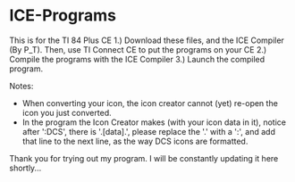 # ICE-Programs

This is for the TI 84 Plus CE
1.) Download these files, and the ICE Compiler (By P_T). Then, use TI Connect CE to put the programs on your CE
2.) Compile the programs with the ICE Compiler
3.) Launch the compiled program. 

Notes:
- When converting your icon, the icon creator cannot (yet) re-open the icon you just converted.
- In the program the Icon Creator makes (with your icon data in it), notice after ':DCS', there is '.[data].', please
replace the '.' with a ':', and add that line to the next line, as the way DCS icons are formatted.

Thank you for trying out my program. I will be constantly updating it here shortly...
